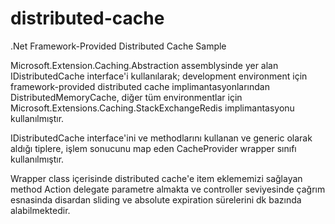# distributed-cache
.Net Framework-Provided Distributed Cache Sample

Microsoft.Extension.Caching.Abstraction assemblysinde yer alan IDistributedCache interface'i kullanılarak; development environment için framework-provided 
distributed cache implimantasyonlarından DistributedMemoryCache, diğer tüm environmentlar için Microsoft.Extensions.Caching.StackExchangeRedis implimantasyonu 
kullanılmıştır.

IDistributedCache interface'ini ve methodlarını kullanan ve generic olarak aldığı tiplere, işlem sonucunu map eden CacheProvider wrapper sınıfı kullanılmıştır.

Wrapper class içerisinde distributed cache'e item eklememizi sağlayan method Action delegate parametre almakta ve controller seviyesinde çağrım esnasinda disardan
sliding ve absolute expiration sürelerini dk bazında alabilmektedir.
